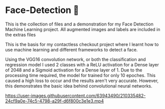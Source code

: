 # Face-Detection 🙂

This is the collection of files and a demonstration for my Face Detection Machine Learning project. All augmented images and labels are included in the extras files 

This is the basis for my contactless checkout project where I learnt how to use machine learning and different frameworks to detect a face. 

Using the VGG16 convolution network, or both the classification and regression model I used 2 classes with a ReLU activation for a Dense layer of 2048 and a Sigmoid activation for a Dense layer of 1. Due to the processing time required, the model for trained for only 10 epoches. This caused a high loss to occur and the results aren't very accurate. However, this demonstrates the basic idea behind convolutional neural networks.

https://user-images.githubusercontent.com/63943490/210335482-24cf9a0e-74c5-4798-a29f-d6f800c3e1e3.mp4

